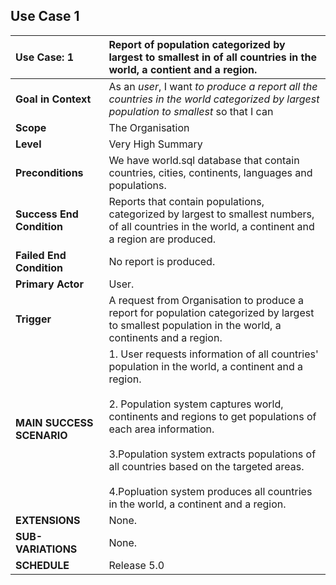 ## Use Case 1

|  Use Case: 1| Report of population categorized by largest to smallest in of all countries in the world, a contient and a region. |
|:--------|:------------|
| **Goal in Context** | As an *user*, I want *to produce a report all the countries in the world categorized by largest population to smallest* so that I can <br>|
| **Scope** | The Organisation|
| **Level** | Very High Summary |
|**Preconditions**| We have world.sql database that contain countries, cities, continents, languages and populations.|
|**Success End Condition**| Reports that contain populations, categorized by largest to smallest numbers, of all countries in the world, a continent and a region are produced.|
|**Failed End Condition**| No report is produced.|
|**Primary Actor**| User.|
|**Trigger**| A request from Organisation to produce a report for population categorized by largest to smallest population in the world, a continents and a region.|
|**MAIN SUCCESS SCENARIO**| 1. User requests information of all countries' population in the world, a continent and a region. <br><br>2. Population system captures world, continents and regions to get populations of each area information.<br><br>3.Population system extracts populations of all countries based on the targeted areas.<br><br>4.Popluation system produces all countries in the world, a continent and a region.<br> |
|**EXTENSIONS**| None. |
|**SUB-VARIATIONS**| None. |
|**SCHEDULE**| Release 5.0 |
